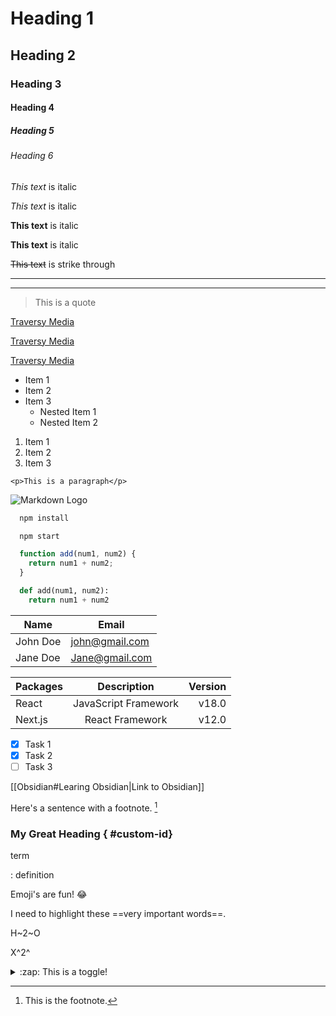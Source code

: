 <!-- Headings -->
# Heading 1
## Heading 2
### Heading 3
#### Heading 4
##### Heading 5
###### Heading 6

<!-- Italics -->
*This text* is italic

_This text_ is italic

<!-- Strong -->
**This text** is italic

__This text__ is italic

<!-- Strike through -->
~~This text~~ is strike through

<!-- Horizontal Rule -->

---
___

<!-- Block quote -->
> This is a quote

<!-- Links -->
[Traversy Media](http://www.traversymedia.com)

[Traversy Media](http://www.traversymedia.com "Traversy Media")

<!-- REF Link -->
[cs]: http://www.traversymedia.com "This is Ref Link"
[Traversy Media][cs]
<!-- UL -->
* Item 1
* Item 2
* Item 3
  * Nested Item 1
  * Nested Item 2

<!-- OL -->
1. Item 1
1. Item 2
1. Item 3

<!-- Inline Code Block -->
`<p>This is a paragraph</p>`

<!-- Images -->
![Markdown Logo](https://markdown-here.com/img/icon256.png)

<!-- GitHub Markdown -->

<!-- Code Blocks -->
```bash
  npm install

  npm start
```

```javascript
  function add(num1, num2) {
    return num1 + num2;
  }
```

```python
  def add(num1, num2):
    return num1 + num2
```

<!-- Tables -->
| Name     | Email          |
| -------- | -------------- |
| John Doe | john@gmail.com |
| Jane Doe | Jane@gmail.com |
<!-- Tables Aling --> 
| Packages | Description          | Version |
| :---     |    :----:            |    ---: |
| React    | JavaScript Framework | v18.0   |
| Next.js  | React Framework      | v12.0   |
<!-- Task List -->
* [x] Task 1
* [x] Task 2
* [ ] Task 3

<!-- Link to Obsidian -->
[[Obsidian#Learing Obsidian|Link to Obsidian]]

<!-- Footnote -->
Here's a sentence with a footnote. [^1]  

[^1]:  This is the footnote.

<!-- Heading ID -->

###  My Great Heading  { #custom-id}

<!-- Definition List -->

term

: definition


<!-- Emoji -->

Emoji's are fun! :joy:


  <!-- Highlight -->

I need to highlight these ==very important words==.

  
<!-- Subscript -->

H~2~O

  
<!-- Superscript -->
 
X^2^

<!-- Comments -->


[This is a hidden comment.]: # 

<!-- Toggle -->

<details>
  <summary>:zap: This is a toggle!</summary>
  Contents of toggle.
</details>


